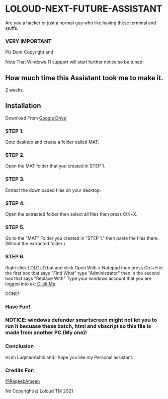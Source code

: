 # LOLOUD-NEXT-FUTURE-ASSISTANT
Are you a hacker or just a normal guy who like having these terminal and stuffs. 

### VERY IMPORTANT
Pls Dont Copyright and

Note That Windows 11 support will start further notice so be tuned!

## How much time this Assistant took me to make it.

2 weeks.

## Installation

Download From [Google Drive](https://drive.google.com/drive/folders/1xks7vJT7L546R5l2U7_qxVRecwZDVl1d?usp=sharing)

### STEP 1.

Goto desktop and create a folder called MAT.

### STEP 2.

Open the MAT folder that you created in STEP 1.

### STEP 3.

Extract the downloaded files on your desktop.

### STEP 4.

Open the extracted folder then select all files then press Ctrl+X.

### STEP 5.

Go to the "MAT" Folder you created in "STEP 1." then paste the files there. (Witout the extracted folder.)

### STEP 6.

Right click LOLOUD.bat and click Open With > Notepad then press Ctrl+H in the first box that says "Find What" type "Administrator" then in the second box that says "Replace With"
Type your windows account that you are logged into ex: [Click Me](https://www.google.com/url?sa=i&url=https%3A%2F%2Fwww.dummies.com%2Fcomputers%2Foperating-systems%2Fwindows-10%2Fhow-to-sign-in-to-windows-10%2F&psig=AOvVaw3Gx5qzl9lcr1a46x35zaC2&ust=1629359848996000&source=images&cd=vfe&ved=0CAsQjRxqFwoTCLD38cKMuvICFQAAAAAdAAAAABAD)

DONE! 
### Have Fun!

### NOTICE: windows defender smartscreen might not let you to run it becuase these batch, html and vbscript so this file is made from another PC (My one)!

### Conclusion

Hi im LuqmanAshik and I hope you like my Personal assistant.

### Credits For:

[@RaqeebAmeen](https://github.com/RaqeebAmeen)

No Copyright(s) Loloud TM 2021  
